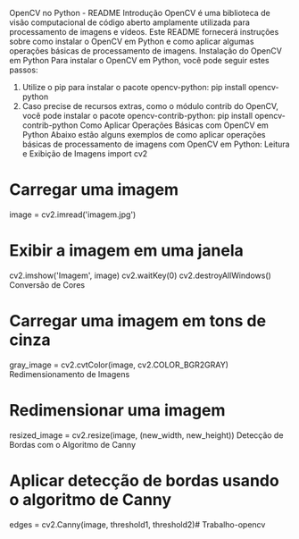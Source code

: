 OpenCV no Python - README
Introdução
OpenCV é uma biblioteca de visão computacional de código aberto amplamente utilizada para processamento de imagens e vídeos. Este README fornecerá instruções sobre como instalar o OpenCV em Python e como aplicar algumas operações básicas de processamento de imagens.
Instalação do OpenCV em Python
Para instalar o OpenCV em Python, você pode seguir estes passos:
1. Utilize o pip para instalar o pacote opencv-python:
pip install opencv-python
2. Caso precise de recursos extras, como o módulo contrib do OpenCV, você pode instalar o pacote opencv-contrib-python:
pip install opencv-contrib-python
Como Aplicar Operações Básicas com OpenCV em Python
Abaixo estão alguns exemplos de como aplicar operações básicas de processamento de imagens com OpenCV em Python:
Leitura e Exibição de Imagens
import cv2
# Carregar uma imagem
image = cv2.imread('imagem.jpg')
# Exibir a imagem em uma janela
cv2.imshow('Imagem', image)
cv2.waitKey(0)
cv2.destroyAllWindows()
Conversão de Cores
# Carregar uma imagem em tons de cinza
gray_image = cv2.cvtColor(image, cv2.COLOR_BGR2GRAY)
Redimensionamento de Imagens
# Redimensionar uma imagem
resized_image = cv2.resize(image, (new_width, new_height))
Detecção de Bordas com o Algoritmo de Canny
# Aplicar detecção de bordas usando o algoritmo de Canny
edges = cv2.Canny(image, threshold1, threshold2)# Trabalho-opencv
